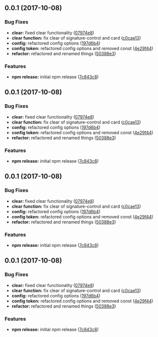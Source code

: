 <a name="0.0.1"></a>
## 0.0.1 (2017-10-08)


### Bug Fixes

* **clear:** fixed clear functionality ([07974e8](https://github.com/BioPhoton/angular-signature-pad/commit/07974e8))
* **clear function:** fix clear of signature-control and card ([c0cae13](https://github.com/BioPhoton/angular-signature-pad/commit/c0cae13))
* **config:** refactored config options ([197d6b4](https://github.com/BioPhoton/angular-signature-pad/commit/197d6b4))
* **config token:** refactored config options and removed const ([4e29f44](https://github.com/BioPhoton/angular-signature-pad/commit/4e29f44))
* **refactor:** refactored and renamed things ([50388e3](https://github.com/BioPhoton/angular-signature-pad/commit/50388e3))


### Features

* **npm release:** initial npm release ([7c843c8](https://github.com/BioPhoton/angular-signature-pad/commit/7c843c8))



<a name="0.0.1"></a>
## 0.0.1 (2017-10-08)


### Bug Fixes

* **clear:** fixed clear functionality ([07974e8](https://github.com/BioPhoton/angular-signature-pad/commit/07974e8))
* **clear function:** fix clear of signature-control and card ([c0cae13](https://github.com/BioPhoton/angular-signature-pad/commit/c0cae13))
* **config:** refactored config options ([197d6b4](https://github.com/BioPhoton/angular-signature-pad/commit/197d6b4))
* **config token:** refactored config options and removed const ([4e29f44](https://github.com/BioPhoton/angular-signature-pad/commit/4e29f44))
* **refactor:** refactored and renamed things ([50388e3](https://github.com/BioPhoton/angular-signature-pad/commit/50388e3))


### Features

* **npm release:** initial npm release ([7c843c8](https://github.com/BioPhoton/angular-signature-pad/commit/7c843c8))



<a name="0.0.1"></a>
## 0.0.1 (2017-10-08)


### Bug Fixes

* **clear:** fixed clear functionality ([07974e8](https://github.com/BioPhoton/angular-signature-pad/commit/07974e8))
* **clear function:** fix clear of signature-control and card ([c0cae13](https://github.com/BioPhoton/angular-signature-pad/commit/c0cae13))
* **config:** refactored config options ([197d6b4](https://github.com/BioPhoton/angular-signature-pad/commit/197d6b4))
* **config token:** refactored config options and removed const ([4e29f44](https://github.com/BioPhoton/angular-signature-pad/commit/4e29f44))
* **refactor:** refactored and renamed things ([50388e3](https://github.com/BioPhoton/angular-signature-pad/commit/50388e3))


### Features

* **npm release:** initial npm release ([7c843c8](https://github.com/BioPhoton/angular-signature-pad/commit/7c843c8))



<a name="0.0.1"></a>
## 0.0.1 (2017-10-08)


### Bug Fixes

* **clear:** fixed clear functionality ([07974e8](https://github.com/BioPhoton/angular-signature-pad/commit/07974e8))
* **clear function:** fix clear of signature-control and card ([c0cae13](https://github.com/BioPhoton/angular-signature-pad/commit/c0cae13))
* **config:** refactored config options ([197d6b4](https://github.com/BioPhoton/angular-signature-pad/commit/197d6b4))
* **config token:** refactored config options and removed const ([4e29f44](https://github.com/BioPhoton/angular-signature-pad/commit/4e29f44))
* **refactor:** refactored and renamed things ([50388e3](https://github.com/BioPhoton/angular-signature-pad/commit/50388e3))


### Features

* **npm release:** initial npm release ([7c843c8](https://github.com/BioPhoton/angular-signature-pad/commit/7c843c8))




